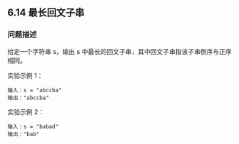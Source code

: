 ## 6.14 最长回文子串

### 问题描述
给定一个字符串 s，输出 s 中最长的回文子串，其中回文子串指该子串倒序与正序相同。

实验示例 1：
```
输入：s = "abccba"
输出："abccba"
```
实验示例 2：
```
输入：s = "babad"
输出："bab"
```

